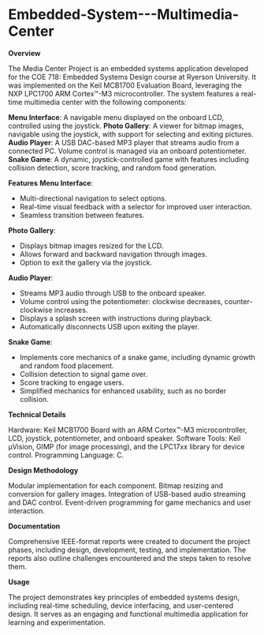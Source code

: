 # Embedded-System---Multimedia-Center

**Overview**

The Media Center Project is an embedded systems application developed for the COE 718: Embedded Systems Design course at Ryerson University. It was implemented on the Keil MCB1700 Evaluation Board, leveraging the NXP LPC1700 ARM Cortex™-M3 microcontroller. The system features a real-time multimedia center with the following components:

**Menu Interface**: A navigable menu displayed on the onboard LCD, controlled using the joystick.
**Photo Gallery**: A viewer for bitmap images, navigable using the joystick, with support for selecting and exiting pictures.
**Audio Player**: A USB DAC-based MP3 player that streams audio from a connected PC. Volume control is managed via an onboard potentiometer.
**Snake Game**: A dynamic, joystick-controlled game with features including collision detection, score tracking, and random food generation.

**Features**
  **Menu Interface**:
  - Multi-directional navigation to select options.
  - Real-time visual feedback with a selector for improved user interaction.
  - Seamless transition between features.
  
  **Photo Gallery**:
  - Displays bitmap images resized for the LCD.
  - Allows forward and backward navigation through images.
  - Option to exit the gallery via the joystick.
    
  **Audio Player**:
  - Streams MP3 audio through USB to the onboard speaker.
  - Volume control using the potentiometer: clockwise decreases, counter-clockwise increases.
  - Displays a splash screen with instructions during playback.
  - Automatically disconnects USB upon exiting the player.
  
  **Snake Game**:
  - Implements core mechanics of a snake game, including dynamic growth and random food placement.
  - Collision detection to signal game over.
  - Score tracking to engage users.
  - Simplified mechanics for enhanced usability, such as no border collision.

**Technical Details**

Hardware: Keil MCB1700 Board with an ARM Cortex™-M3 microcontroller, LCD, joystick, potentiometer, and onboard speaker.
Software Tools: Keil µVision, GIMP (for image processing), and the LPC17xx library for device control.
Programming Language: C.

**Design Methodology**

Modular implementation for each component.
Bitmap resizing and conversion for gallery images.
Integration of USB-based audio streaming and DAC control.
Event-driven programming for game mechanics and user interaction.

**Documentation**

Comprehensive IEEE-format reports were created to document the project phases, including design, development, testing, and implementation. The reports also outline challenges encountered and the steps taken to resolve them.

**Usage**

The project demonstrates key principles of embedded systems design, including real-time scheduling, device interfacing, and user-centered design. It serves as an engaging and functional multimedia application for learning and experimentation.

